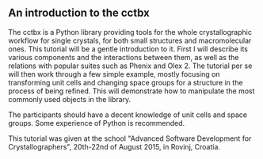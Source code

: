 An introduction to the cctbx
----------------------------

The cctbx is a Python library providing tools for the whole crystallographic workflow for single crystals, for both small structures and macromolecular ones. This tutorial will be a gentle introduction to it. First I will describe its various components and the interactions between them, as well as the relations with popular suites such as Phenix and Olex 2. The tutorial per se will then work through a few simple example, mostly focusing on transforming unit cells and changing space groups for a structure in the process of being refined. This will demonstrate how to manipulate the most commonly used objects in the library.

The participants should have a decent knowledge of unit cells and space groups. Some experience of Python is recommended.

This tutorial was given at the school "Advanced Software Development for Crystallographers", 20th-22nd of August 2015, in Rovinj, Croatia.


